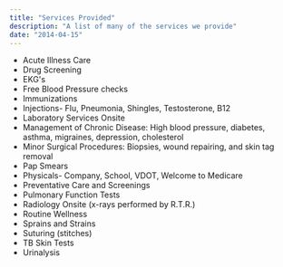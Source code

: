 ```yaml
---
title: "Services Provided"
description: "A list of many of the services we provide"
date: "2014-04-15"
---
```


<ul class="list-unstyled">
    <li>Acute Illness Care</li>
    <li>Drug Screening</li>
    <li>EKG's</li>
    <li>Free Blood Pressure checks</li>
    <li>Immunizations</li>
    <li>Injections- Flu, Pneumonia, Shingles, Testosterone, B12</li>
    <li>Laboratory Services Onsite</li>
    <li>Management of Chronic Disease: High blood pressure, diabetes, asthma, migraines, depression, cholesterol</li>
    <li>Minor Surgical Procedures: Biopsies, wound repairing, and skin tag removal</li>
    <li>Pap Smears</li>
    <li>Physicals- Company, School, VDOT, Welcome to Medicare</li>
    <li>Preventative Care and Screenings</li>
    <li>Pulmonary Function Tests</li>
    <li>Radiology Onsite (x-rays performed by R.T.R.)</li>
    <li>Routine Wellness</li>
    <li>Sprains and Strains</li>
    <li>Suturing (stitches)</li>
    <li>TB Skin Tests</li>
    <li>Urinalysis</li>
</ul>
